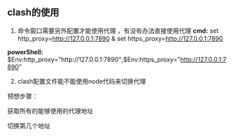 ## clash的使用 

1. 命令窗口需要另外配置才能使用代理 ，有没有办法直接使用代理 
**cmd:**
   set http_proxy=http://127.0.0.1:7890 & set https_proxy=http://127.0.0.1:7890

**powerShell:**
    $Env:http_proxy="http://127.0.0.1:7890";$Env:https_proxy="http://127.0.0.1:7890"

2. clash配置文件能不能使用node代码来切换代理 

预想步骤：

获取所有的能够使用的代理地址 

切换第几个地址